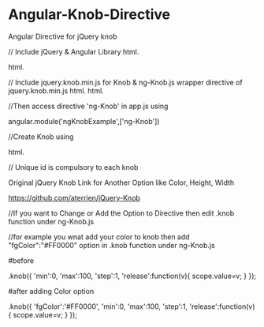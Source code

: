 # Angular-Knob-Directive
Angular Directive for jQuery knob

// Include jQuery & Angular Library
html<script src="http://ajax.googleapis.com/ajax/libs/jquery/1.9.0/jquery.min.js"></script>.

html<script src="http://ajax.googleapis.com/ajax/libs/angularjs/1.2.26/angular.min.js"></script>.

// Include jquery.knob.min.js for Knob & ng-Knob.js wrapper directive of jquery.knob.min.js
html<script src="lib/jquery.knob.min.js"></script>.
html<script src="js/Directive/ng-Knob.js"></script>.

//Then access directive 'ng-Knob' in app.js using

angular.module('ngKnobExample',['ng-Knob'])

//Create Knob using 

html<ng-knob  ng-model=change id="hh"/>.

// Unique id is compulsory to each knob 

Original jQuery Knob Link for Another Option like Color, Height, Width

https://github.com/aterrien/jQuery-Knob

//If you want to Change or Add the Option to Directive then edit .knob function under ng-Knob.js 

//for example you wnat add your color to knob then add  "fgColor":"#FF0000" option in .knob function under ng-Knob.js 

#before 

 .knob({
        'min':0,
        'max':100,
        'step':1,
        'release':function(v){
             scope.value=v;
         }
       });      

#after adding Color option  

 .knob({
        'fgColor':'#FF0000',
        'min':0,
        'max':100,
        'step':1,
        'release':function(v){
             scope.value=v;
         }
       });      